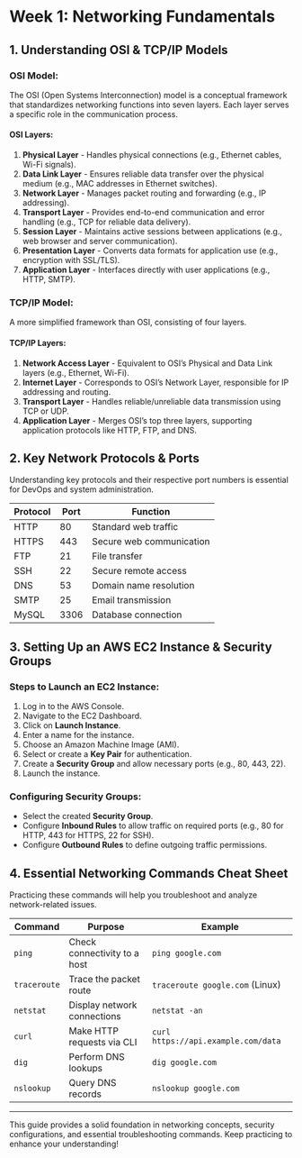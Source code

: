 # Week 1: Networking Fundamentals

## 1. Understanding OSI & TCP/IP Models

### OSI Model:
The OSI (Open Systems Interconnection) model is a conceptual framework that standardizes networking functions into seven layers. Each layer serves a specific role in the communication process.

#### OSI Layers:
1. **Physical Layer** - Handles physical connections (e.g., Ethernet cables, Wi-Fi signals).
2. **Data Link Layer** - Ensures reliable data transfer over the physical medium (e.g., MAC addresses in Ethernet switches).
3. **Network Layer** - Manages packet routing and forwarding (e.g., IP addressing).
4. **Transport Layer** - Provides end-to-end communication and error handling (e.g., TCP for reliable data delivery).
5. **Session Layer** - Maintains active sessions between applications (e.g., web browser and server communication).
6. **Presentation Layer** - Converts data formats for application use (e.g., encryption with SSL/TLS).
7. **Application Layer** - Interfaces directly with user applications (e.g., HTTP, SMTP).

### TCP/IP Model:
A more simplified framework than OSI, consisting of four layers.

#### TCP/IP Layers:
1. **Network Access Layer** - Equivalent to OSI’s Physical and Data Link layers (e.g., Ethernet, Wi-Fi).
2. **Internet Layer** - Corresponds to OSI’s Network Layer, responsible for IP addressing and routing.
3. **Transport Layer** - Handles reliable/unreliable data transmission using TCP or UDP.
4. **Application Layer** - Merges OSI’s top three layers, supporting application protocols like HTTP, FTP, and DNS.

## 2. Key Network Protocols & Ports
Understanding key protocols and their respective port numbers is essential for DevOps and system administration.

| Protocol  | Port  | Function  |
|-----------|------|--------------------------|
| HTTP      | 80   | Standard web traffic     |
| HTTPS     | 443  | Secure web communication |
| FTP       | 21   | File transfer            |
| SSH       | 22   | Secure remote access     |
| DNS       | 53   | Domain name resolution   |
| SMTP      | 25   | Email transmission       |
| MySQL     | 3306 | Database connection      |

## 3. Setting Up an AWS EC2 Instance & Security Groups
### Steps to Launch an EC2 Instance:
1. Log in to the AWS Console.
2. Navigate to the EC2 Dashboard.
3. Click on **Launch Instance**.
4. Enter a name for the instance.
5. Choose an Amazon Machine Image (AMI).
6. Select or create a **Key Pair** for authentication.
7. Create a **Security Group** and allow necessary ports (e.g., 80, 443, 22).
8. Launch the instance.

### Configuring Security Groups:
- Select the created **Security Group**.
- Configure **Inbound Rules** to allow traffic on required ports (e.g., 80 for HTTP, 443 for HTTPS, 22 for SSH).
- Configure **Outbound Rules** to define outgoing traffic permissions.

## 4. Essential Networking Commands Cheat Sheet
Practicing these commands will help you troubleshoot and analyze network-related issues.

| Command    | Purpose                                  | Example                        |
|-----------|----------------------------------|------------------------------|
| `ping`    | Check connectivity to a host    | `ping google.com`           |
| `traceroute` | Trace the packet route         | `traceroute google.com` (Linux) |
| `netstat`  | Display network connections    | `netstat -an`               |
| `curl`    | Make HTTP requests via CLI      | `curl https://api.example.com/data` |
| `dig`     | Perform DNS lookups             | `dig google.com`            |
| `nslookup` | Query DNS records              | `nslookup google.com`       |

---
This guide provides a solid foundation in networking concepts, security configurations, and essential troubleshooting commands. Keep practicing to enhance your understanding!

